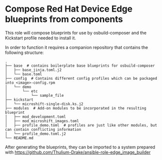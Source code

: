# Compose Red Hat Device Edge blueprints from components
This role will compose blueprints for use by osbuild-composer and the Kickstart profile needed to install it.

In order to function it requires a companion repository that contains the following structure:

```
.
├── base  # contains boilerplate base blueprints for osbuild-composer
│   ├── base_jinja.toml.j2
│   └── base.toml
├── config  # Contains different config profiles which can be packaged into <image>-config.rpm
│   └── demo
│       └── etc
│           └── sample_file
├── kickstart
│   └── microshift-single-disk.ks.j2
├── modules  # Add-on modules to be incorporated in the resulting blueprint
│   ├── mod_development.toml
│   ├── mod_microshift_images.toml
│   ├── profile_demo.toml  # profiles are just like other modules, but can contain conflicting information
│   └── profile_demo.toml.j2
└── README.md
```

After generating the blueprints, they can be imported to a system prepared with https://github.com/Thulium-Drake/ansible-role-edge_image_builder
